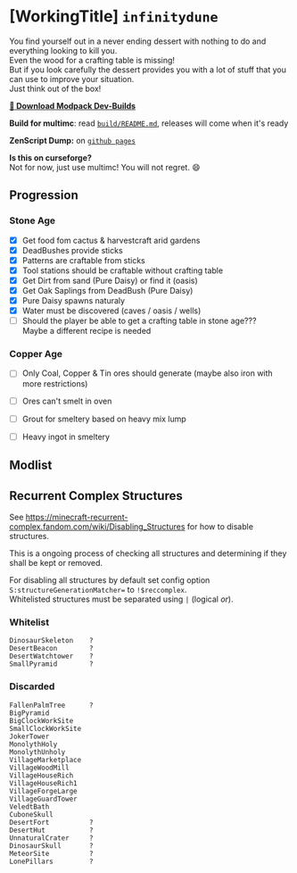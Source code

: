 # [WorkingTitle] `infinitydune` 

You find yourself out in a never ending dessert with nothing to do and everything looking to kill you.  
Even the wood for a crafting table is missing!  
But if you look carefully the dessert provides you with a lot of stuff that you can use to improve your situation.  
Just think out of the box!

**[:file_folder: Download Modpack Dev-Builds](https://github.com/J0B10/infinitydune/releases)**

**Build for multimc**: read [`build/README.md`](build/), releases will come when it's ready  

**ZenScript Dump:** on [`github pages`](https://j0b10.github.io/infinitydune/crafttweaker_dump/tree3.html)  

**Is this on curseforge?**  
Not for now, just use multimc! You will not regret. :smile:

## Progression

### Stone Age
* [x] Get food fom cactus & harvestcraft arid gardens  
* [x] DeadBushes provide sticks  
* [x] Patterns are craftable from sticks  
* [x] Tool stations should be craftable without crafting table  
* [x] Get Dirt from sand (Pure Daisy) or find it (oasis)  
* [x] Get Oak Saplings from DeadBush (Pure Daisy)  
* [x] Pure Daisy spawns naturaly  
* [x] Water must be discovered (caves / oasis / wells)  
* [ ] Should the player be able to get a crafting table in stone age???  
      Maybe a different recipe is needed

### Copper Age
* [ ] Only Coal, Copper & Tin ores should generate (maybe also iron with more restrictions)
* [ ] Ores can't smelt in oven
* [ ] Grout for smeltery based on heavy mix lump
* [ ] Heavy ingot in smeltery


## Modlist


## Recurrent Complex Structures
See https://minecraft-recurrent-complex.fandom.com/wiki/Disabling_Structures for how to disable structures.

This is a ongoing process of checking all structures and determining if they shall be kept or removed. 

For disabling all structures by default set config option `S:structureGenerationMatcher=` to `!$reccomplex`.  
Whitelisted structures must be separated using `|` (logical _or_).

### Whitelist
```
DinosaurSkeleton    ?
DesertBeacon        ?
DesertWatchtower    ?
SmallPyramid        ?
```

### Discarded
```
FallenPalmTree      ?
BigPyramid
BigClockWorkSite
SmallClockWorkSite
JokerTower
MonolythHoly
MonolythUnholy
VillageMarketplace
VillageWoodMill
VillageHouseRich
VillageHouseRich1
VillageForgeLarge
VillageGuardTower
VeledtBath
CuboneSkull
DesertFort          ?
DesertHut           ?
UnnaturalCrater     ?
DinosaurSkull       ?
MeteorSite          ?
LonePillars         ?
```